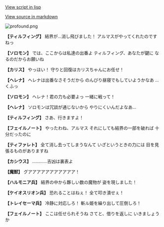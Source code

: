 [View script in lisp](../scripts/101105041.txt)

[View source in markdown](101105041.md)

![profound.png](../images/backgrounds/profound.png)

**【ティルフィング】**
結界が…消し飛びました！
アルマスがやってくれたのですねっ

**【ソロモン】**
では、ここからは私達の出番よ
ティルフィング、あなたが鍵に
なるのだからお願いね

**【カリス】**
やっほい！
守りと回復はカリスちゃんにお任せ！

**【ヘレナ】**
ヘレナは出番なさそうだから
のんびり昼寝でもしていようかなあ
…くふっ

**【ソロモン】**
ヘレナ！君の力も必要よっ
一緒に戦って！

**【ヘレナ】**
ソロモンは冗談が通じないから
やりにくいんだよなあ…

**【ティルフィング】**
さあ、行きますよ！

**【フェイルノート】**
やったわね、アルマス
それにしても結界の一部を破れば
十分だったのに

**【ティファレト】**
全て消し去ってしまうなんて
いざというときの力には
目を見張るものがありますね

**【カシウス】**
…………吉凶は裏表よ

**【魔獣】**
グアアアアアアアアアアア！

**【ハルモニア兵】**
結界の中から夥しい数の魔物が
姿を現しました！

**【ケイオスリオン兵】**
恐れることはねぇ！
全て叩き潰せぇ！

**【トレイセーマ兵】**
冷静に対応しろ！
斬ル姫を繰り出して圧倒しろ！

**【フェイルノート】**
ここは任せられそうね
さてと、借りを返しに
いきましょうか